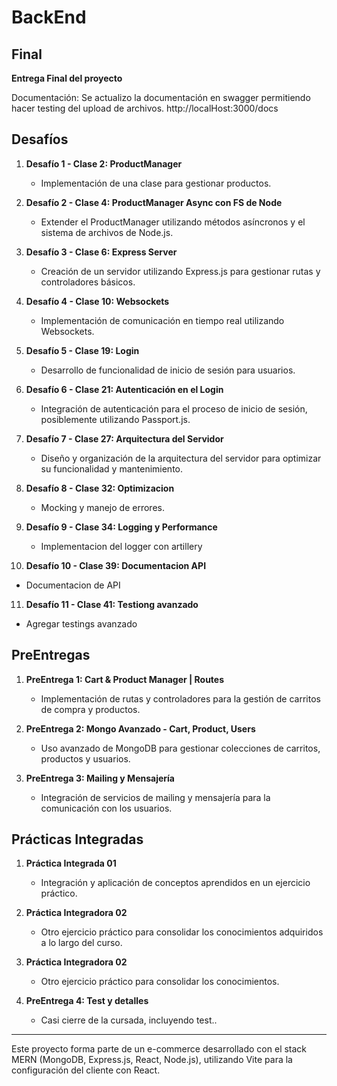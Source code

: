 ﻿# BackEnd

## Final

 **Entrega Final del proyecto**

 Documentación:
 Se actualizo la documentación en swagger permitiendo hacer testing del upload de archivos. http://localHost:3000/docs

## Desafíos

1. **Desafío 1 - Clase 2: ProductManager**
   - Implementación de una clase para gestionar productos.

2. **Desafío 2 - Clase 4: ProductManager Async con FS de Node**
   - Extender el ProductManager utilizando métodos asíncronos y el sistema de archivos de Node.js.

3. **Desafío 3 - Clase 6: Express Server**
   - Creación de un servidor utilizando Express.js para gestionar rutas y controladores básicos.

4. **Desafío 4 - Clase 10: Websockets**
   - Implementación de comunicación en tiempo real utilizando Websockets.

5. **Desafío 5 - Clase 19: Login**
   - Desarrollo de funcionalidad de inicio de sesión para usuarios.

6. **Desafío 6 - Clase 21: Autenticación en el Login**
   - Integración de autenticación para el proceso de inicio de sesión, posiblemente utilizando Passport.js.

7. **Desafío 7 - Clase 27: Arquitectura del Servidor**
   - Diseño y organización de la arquitectura del servidor para optimizar su funcionalidad y mantenimiento.

8. **Desafío 8 - Clase 32: Optimizacion**
   - Mocking y manejo de errores.

9. **Desafío 9 - Clase 34: Logging y Performance**
   - Implementacion del logger con artillery
   
10. **Desafío 10 - Clase 39: Documentacion API**
   - Documentacion de API

11. **Desafío 11 - Clase 41: Testiong avanzado**
   - Agregar testings avanzado

## PreEntregas

1. **PreEntrega 1: Cart & Product Manager | Routes**
   - Implementación de rutas y controladores para la gestión de carritos de compra y productos.

2. **PreEntrega 2: Mongo Avanzado - Cart, Product, Users**
   - Uso avanzado de MongoDB para gestionar colecciones de carritos, productos y usuarios.

3. **PreEntrega 3: Mailing y Mensajería**
   - Integración de servicios de mailing y mensajería para la comunicación con los usuarios.


## Prácticas Integradas

1. **Práctica Integrada 01**
   - Integración y aplicación de conceptos aprendidos en un ejercicio práctico.

2. **Práctica Integradora 02**
   - Otro ejercicio práctico para consolidar los conocimientos adquiridos a lo largo del curso.

3. **Práctica Integradora 02**
   - Otro ejercicio práctico para consolidar los conocimientos.

4. **PreEntrega 4: Test y detalles**
   - Casi cierre de la cursada, incluyendo test..

---

Este proyecto forma parte de un e-commerce desarrollado con el stack MERN (MongoDB, Express.js, React, Node.js), utilizando Vite para la configuración del cliente con React.
